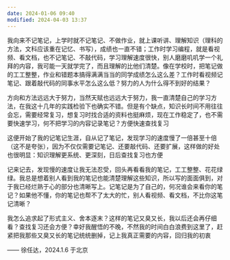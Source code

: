 ```yaml
---
date: 2024-01-06 09:40
modified: 2024-04-03 13:37
---
```


我向来不记笔记，上学时就不记笔记、不做作业，就上课听讲、理解知识（理科的方法，文科应该重在记忆、书写），成绩也一直不错；工作时学习编程，就是看视频、看文档，也不记笔记、不敲代码，学习理解速度很快，别人磨磨叽叽学一个礼拜的内容，我可能一天就学完了，而且理解的比他们清楚。像在学校时，把笔记做的工工整整，作业和错题本搞得满满当当的同学成绩怎么这么差？工作时看视频记笔记、跟着敲代码的同事水平怎么这么低？努力的人为什么得不到好的结果？

方向和方法远远大于努力，当然天赋也远远大于努力，我一直清楚自己的学习方法，在我这十几年的实践检验下也确实不错。但是有个缺点，知识长时间不用往往会忘，需要经常复习，想复习时找合适的资料也挺麻烦，现在工作稳定了，也不需要快速学习，何不把学习的内容记录笔记？方便快速查找复习

这便开始了我的记笔记生涯，自从记了笔记，发现学习的速度慢了一倍甚至十倍（这不是夸张），因为不仅仅需要记笔记、还要敲代码、还要扩展，这样做的好处也很明显：知识理解更系统、更深刻，日后查找复习也方便

记来记去，发现慢的速度让我无法忍受，回头再看看我的笔记，工工整整、花花绿绿。我总是想着别人看到我的笔记也能清楚理解这些知识，所以写的面面俱到，对于我已经烂熟于心的部分也清晰写上。记笔记是为了自己的，何况谁会来看你的笔记？如果他不懂，你的笔记也帮不了太大的忙，别人看视频、看文档，不比你这笔记清晰？

我怎么追求起了形式主义、舍本逐末？这样的笔记又臭又长，我以后还会再仔细看？查找复习还会方便？幸好我醒悟的不晚，不然我的时间白白浪费到这里了，赶紧把我那些又臭又长的笔记统统删掉，记上我真正需要的内容，回归我的初衷

—— 徐任达，2024.1.6 于北京
